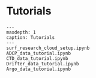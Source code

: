 # Tutorials

```{nbgallery}
---
maxdepth: 1
caption: Tutorials
---
surf_research_cloud_setup.ipynb
ADCP_data_tutorial.ipynb
CTD_data_tutorial.ipynb
Drifter_data_tutorial.ipynb
Argo_data_tutorial.ipynb
```
